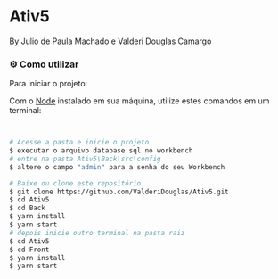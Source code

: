 # Ativ5

By Julio de Paula Machado e Valderi Douglas Camargo

### :gear: Como utilizar

Para iniciar o projeto:

Com o [Node](https://nodejs.org/en/) instalado em sua máquina, utilize estes comandos em um terminal:

```bash


# Acesse a pasta e inicie o projeto
$ executar o arquivo database.sql no workbench
# entre na pasta Ativ5\Back\src\config
$ altere o campo "admin" para a senha do seu Workbench

# Baixe ou clone este repositório
$ git clone https://github.com/ValderiDouglas/Ativ5.git
$ cd Ativ5
$ cd Back
$ yarn install
$ yarn start
# depois inicie outro terminal na pasta raiz
$ cd Ativ5
$ cd Front
$ yarn install
$ yarn start

```
